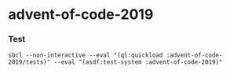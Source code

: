 # advent-of-code-2019

### Test

    sbcl --non-interactive --eval "(ql:quickload :advent-of-code-2019/tests)" --eval "(asdf:test-system :advent-of-code-2019)"
